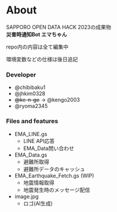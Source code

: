 # About
SAPPORO OPEN DATA HACK 2023の成果物\
**災害時通知Bot エマちゃん**

repo内の内容は全て編集中

環境変数などの仕様は後日追記

### Developer
- @chibibaku1
- @jhkim0328
- ~~@ke-n-go~~ → @kengo2003
- @ryoma2345

### Files and features
- EMA_LINE.gs
  - LINE API応答
  - EMA_Data問い合わせ
- EMA_Data.gs
  - 避難所取得
  - 避難所データのキャッシュ
- EMA_Earthquake_Fetch.gs (WIP)
  - 地震情報取得
  - 地震発生時のメッセージ配信
- image.jpg
  - ロゴ(AI生成)
